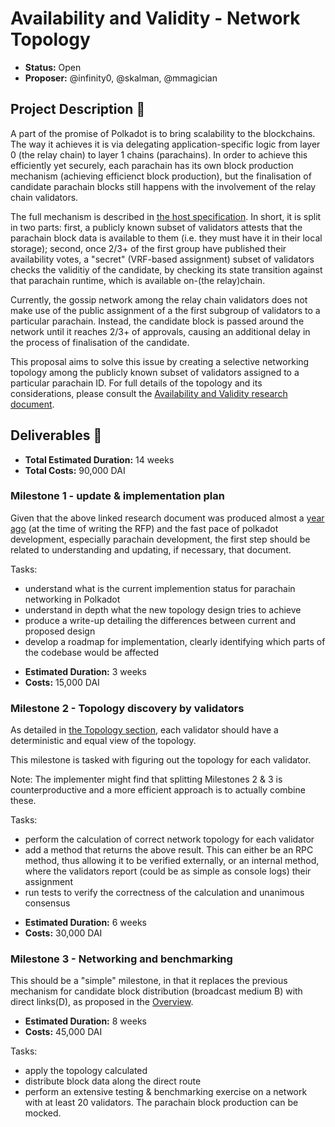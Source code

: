 # Availability and Validity - Network Topology

* **Status:** Open
* **Proposer:** @infinity0, @skalman, @mmagician 

## Project Description :page_facing_up: 

A part of the promise of Polkadot is to bring scalability to the blockchains. The way it achieves it is via delegating application-specific logic from layer 0 (the relay chain) to layer 1 chains (parachains). In order to achieve this efficiently yet securely, each parachain has its own block production mechanism (achieving efficienct block production), but the finalisation of candidate parachain blocks still happens with the involvement of the relay chain validators.

The full mechanism is described in [the host specification](https://github.com/w3f/polkadot-spec/blob/main/host-spec/c07-anv.tm). In short, it is split in two parts: first, a publicly known subset of validators attests that the parachain block data is available to them (i.e. they must have it in their local storage); second, once 2/3+ of the first group have published their availability votes, a "secret" (VRF-based assignment) subset of validators checks the validitiy of the candidate, by checking its state transition against that parachain runtime, which is available on-(the relay)chain.

Currently, the gossip network among the relay chain validators does not make use of the public assignment of a the first subgroup of validators to a particular parachain. Instead, the candidate block is passed around the network until it reaches 2/3+ of approvals, causing an additional delay in the process of finalisation of the candidate.

This proposal aims to solve this issue by creating a selective networking topology among the publicly known subset of validators assigned to a particular parachain ID. For full details of the topology and its considerations, please consult the [Availability and Validity research document](https://research.web3.foundation/en/latest/polkadot/networking/3-avail-valid.html#design-considerations).

## Deliverables :nut_and_bolt:

* **Total Estimated Duration:** 14 weeks
* **Total Costs:** 90,000 DAI

### Milestone 1 - update & implementation plan

Given that the above linked research document was produced almost a [year ago](https://github.com/w3f/research/commit/f1a698b34bda8a93433a0f8d9ab1b303c340cb31#diff-13146c2f4b910ccf22483fd1292efdaa079f5b07a966f76716e5bda35a6b3715) (at the time of writing the RFP) and the fast pace of polkadot development, especially parachain development, the first step should be related to understanding and updating, if necessary, that document.

Tasks:
- understand what is the current implemention status for parachain networking in Polkadot
- understand in depth what the new topology design tries to achieve
- produce a write-up detailing the differences between current and proposed design
- develop a roadmap for implementation, clearly identifying which parts of the codebase would be affected

* **Estimated Duration:** 3 weeks
* **Costs:** 15,000 DAI

### Milestone 2 - Topology discovery by validators

As detailed in [the Topology section](https://research.web3.foundation/en/latest/polkadot/networking/3-avail-valid.html#topology), each validator should have a deterministic and equal view of the topology.

This milestone is tasked with figuring out the topology for each validator.

Note: The implementer might find that splitting Milestones 2 & 3 is counterproductive and a more efficient approach is to actually combine these.

Tasks:
- perform the calculation of correct network topology for each validator
- add a method that returns the above result. This can either be an RPC method, thus allowing it to be verified externally, or an internal method, where the validators report (could be as simple as console logs) their assignment
- run tests to verify the correctness of the calculation and unanimous consensus

* **Estimated Duration:** 6 weeks
* **Costs:** 30,000 DAI

### Milestone 3 - Networking and benchmarking

This should be a "simple" milestone, in that it replaces the previous mechanism for candidate block distribution (broadcast medium B) with direct links(D), as proposed in the [Overview](https://research.web3.foundation/en/latest/polkadot/networking/3-avail-valid.html#overview).

* **Estimated Duration:** 8 weeks
* **Costs:** 45,000 DAI

Tasks:
- apply the topology calculated
- distribute block data along the direct route
- perform an extensive testing & benchmarking exercise on a network with at least 20 validators. The parachain block production can be mocked.
